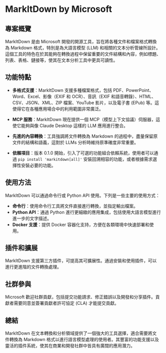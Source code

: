 # MarkItDown by Microsoft

## 專案概覽

MarkItDown 是由 Microsoft 開發的開源工具，旨在將各種文件和檔案格式轉換為 Markdown 格式，特別是為大語言模型 (LLM) 和相關的文本分析管線所設計。這個工具的特色在於其能夠在轉換過程中保留重要的文件結構和內容，例如標題、列表、表格、鏈接等，使其在文本分析工具中更具可讀性。

## 功能特點

- **多格式支援**：MarkItDown 支援多種檔案格式，包括 PDF、PowerPoint、Word、Excel、影像（EXIF 和 OCR）、音訊（EXIF 和語音轉錄）、HTML、CSV、JSON、XML、ZIP 檔案、YouTube 影片，以及電子書 (EPub) 等。這使得它在各種應用場合中的利用範圍非常廣泛。

- **MCP 服務**：MarkItDown 現在提供一個 MCP（模型上下文協議）伺服器，這使它能夠與像 Claude Desktop 這樣的 LLM 應用進行整合。

- **先進的內容轉換**：工具強調將文件轉換為 Markdown 的過程中，盡量保留原文件的結構和語義，這對於 LLMs 分析時維持原準確度非常重要。

- **依賴項目**：版本 0.1.0 開始，引入了可選的功能組合依賴系統，使用者可以通過 `pip install 'markitdown[all]'` 安裝回溯相容的功能，或者根據需求選擇性安裝必要的功能。

## 使用方法

MarkItDown 可以通過命令行或 Python API 使用。下列是一些主要的使用方式：

- **命令行**：使用命令行工具將文件直接進行轉換，並指定輸出檔案。
- **Python API**：通過 Python 進行更細緻的應用集成，包括使用大語言模型進行進一步的文字描述。
- **Docker 支援**：提供 Docker 容器化支持，方便在各類環境中快速部署和使用。

## 插件和擴展

MarkItDown 支援第三方插件，可提高其可擴展性。通過安裝和使用插件，可以進行更進階的文件轉換處理。

## 社群參與

Microsoft 歡迎社群貢獻，包括提交功能請求、修正錯誤以及開發和分享插件。貢獻者需要同意並簽署貢獻者許可協定 (CLA) 才能提交貢獻。

## 總結

MarkItDown 在文本轉換和分析領域提供了一個強大的工具選擇，適合需要將文件轉換為 Markdown 格式以進行語言模型處理的使用者。其豐富的功能支援以及靈活的插件系統，使其在商業和開發社群中皆具有廣闊的應用潛力。